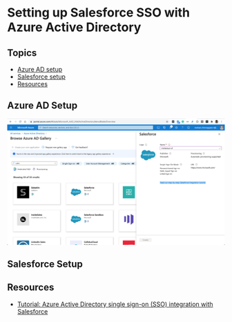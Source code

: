 # Setting up Salesforce SSO with Azure Active Directory

## Topics
- [Azure AD setup](#adsetup)
- [Salesforce setup](#sfsetup)
-  [Resources](#resources)

<a name="adsetup"></a>
## Azure AD Setup

![Azure setu](img/azure-ad-sf-sso-1.png)

<a name="sfsetup"></a>
## Salesforce Setup

<a name="resources"></a>

## Resources 
- [Tutorial: Azure Active Directory single sign-on (SSO) integration with Salesforce](https://docs.microsoft.com/en-us/azure/active-directory/saas-apps/salesforce-tutorial)

